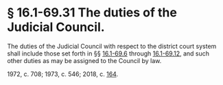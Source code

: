 # § 16.1-69.31 The duties of the Judicial Council.

<p>The duties of the Judicial Council with respect to the district court system shall include those set forth in §§ <a href='/vacode/16.1-69.6/'>16.1-69.6</a> through <a href='/vacode/16.1-69.12/'>16.1-69.12</a>, and such other duties as may be assigned to the Council by law.</p><p>1972, c. 708; 1973, c. 546; 2018, c. <a href='http://lis.virginia.gov/cgi-bin/legp604.exe?181+ful+CHAP0164'>164</a>.</p>